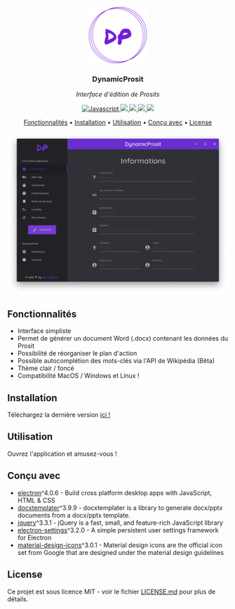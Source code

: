 <p align="center"><img src="build/icon.png" height="128" alt="DynamicProsit"></p>
<h3 align="center">DynamicProsit</h3>
<p align="center"><i>Interface d'édition de Prosits</i><p>



<p align="center">
  <a href="https://forthebadge.com">
    <img src="https://forthebadge.com/images/badges/made-with-javascript.svg" alt="Javascript">
  </a>
  <a href="https://forthebadge.com">
      <img src="https://forthebadge.com/images/badges/powered-by-water.svg">
  </a>
  <a href="https://github.com/Leafgard/DynamicProsit/issues">
      <img src="https://img.shields.io/github/issues/Leafgard/DynamicProsit.svg?style=for-the-badge">
  </a>
  <a href="https://github.com/Leafgard/DynamicProsit/stargazers">
      <img src="https://img.shields.io/github/stars/Leafgard/DynamicProsit.svg?style=for-the-badge">
  </a>
  <a href="https://paypal.me/Leafgard">
    <img src="https://img.shields.io/badge/$-donate-ff69b4.svg?maxAge=2592000&amp;style=for-the-badge">
  </a>
</p>

<p align="center">
  <a href="#fonctionnalites">Fonctionnalités</a> •
  <a href="#installation">Installation</a> •
  <a href="#utilisation">Utilisation</a> •
  <a href="#concu-avec">Conçu avec</a> •
  <a href="#license">License</a>
</p>

<p align="center"><img src="assets/img/example.png" alt="DynamicProsit"></p>

## Fonctionnalités

* Interface simpliste
* Permet de générer un document Word (.docx) contenant les données du Prosit
* Possibilité de réorganiser le plan d'action
* Possible autocomplétion des mots-clés via l'API de Wikipédia (Bêta)
* Thème clair / foncé
* Compatibilité MacOS / Windows et Linux !

## Installation

Téléchargez la dernière version [ici !](https://github.com/Leafgard/DynamicProsit/releases)

## Utilisation

Ouvrez l'application et amusez-vous !

## Conçu avec

* [electron](https://www.electronjs.org)^4.0.6 - Build cross platform desktop apps with JavaScript, HTML & CSS
* [docxtemplater](https://www.npmjs.com/package/docxtemplater)^3.9.9 - docxtemplater is a library to generate docx/pptx documents from a docx/pptx template.
* [jquery](https://www.npmjs.com/package/jquery)^3.3.1 - jQuery is a fast, small, and feature-rich JavaScript library
* [electron-settings](https://www.npmjs.com/package/electron-settings)^3.2.0 - A simple persistent user settings framework for Electron
* [material-design-icons](https://www.npmjs.com/package/material-design-icons)^3.0.1 - Material design icons are the official icon set from Google that are designed under the material design guidelines

## License

Ce projet est sous licence MIT - voir le fichier [LICENSE.md](LICENSE.md) pour plus de détails.
